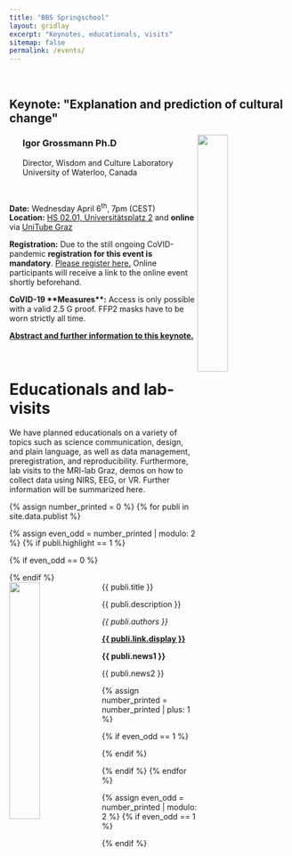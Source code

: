 ```yaml
---
title: "BBS Springschool"
layout: gridlay
excerpt: "Keynotes, educationals, visits"
sitemap: false
permalink: /events/
---
```


<p>&nbsp;</p>

<div class="col-sm-12">
  <div class="well">
  <h2>Keynote: "Explanation and prediction of cultural change"</h2>
  <img src="{{ site.url }}{{ site.baseurl }}/images/events/igrossmann.jpeg" class="img-responsive" width="33%" style="float: right" />
  
  <ul style="list-style-type:none">
    <li><h3>Igor Grossmann Ph.D</h3></li>
    <li>Director, Wisdom and Culture Laboratory</li>
    <li>University of Waterloo, Canada</li>
    <!-- <li><a href="https://igorgrossmann.com/" target="_blank">https://igorgrossmann.com/</a></li> -->
  </ul>
<p>&nbsp;</p>
<p><strong>Date:</strong> Wednesday April 6<sup>th</sup>, 7pm (CEST)<br>
<strong>Location:</strong> <a href="https://campusplan.uni-graz.at/0002EG0048" target="_blank">HS 02.01, Universitätsplatz 2</a> and 
<strong> online </strong> via <a href="https://unitube.uni-graz.at/" target="_blank">UniTube Graz</a></p>

 <p><strong>Registration:</strong> Due to the still ongoing CoVID-pandemic <strong>registration for this event is mandatory</strong>. <a href="https://www.termino.gv.at/meet/b/54bf693805927c350a4673a3d7f42ad3-116375" target="_blank">Please register here.</a> Online participants will receive a link to the online event shortly beforehand.</p>

  <p><strong>CoVID-19 **Measures**:</strong> Access is only possible with a valid 2.5 G proof. FFP2 masks have to be worn strictly all time.</P>

<p><strong><a href="{{ site.url }}/igrossmann">Abstract and further information to this keynote.</a></strong></p>

 </div>
</div>

<p>&nbsp;</p>

# Educationals and lab-visits

We have planned educationals on a variety of topics such as science communication, design, and plain language, as well as data management, preregistration, and reproducibility. Furthermore, lab visits to the MRI-lab Graz, demos on how to collect data using NIRS, EEG, or VR. Further information will be summarized here.

{% assign number_printed = 0 %}
{% for publi in site.data.publist %}

{% assign even_odd = number_printed | modulo: 2 %}
{% if publi.highlight == 1 %}

{% if even_odd == 0 %}
<div class="row">
{% endif %}

<div class="col-sm-6 clearfix">
 <div class="well">
  <pubtit>{{ publi.title }}</pubtit>
  <img src="{{ site.url }}{{ site.baseurl }}/images/pubpic/{{ publi.image }}" class="img-responsive" width="33%" style="float: left" />
  <p>{{ publi.description }}</p>
  <p><em>{{ publi.authors }}</em></p>
  <p><strong><a href="{{ publi.link.url }}">{{ publi.link.display }}</a></strong></p>
  <p class="text-danger"><strong> {{ publi.news1 }}</strong></p>
  <p> {{ publi.news2 }}</p>
 </div>
</div>

{% assign number_printed = number_printed | plus: 1 %}

{% if even_odd == 1 %}
</div>
{% endif %}

{% endif %}
{% endfor %}

{% assign even_odd = number_printed | modulo: 2 %}
{% if even_odd == 1 %}
</div>
{% endif %}
